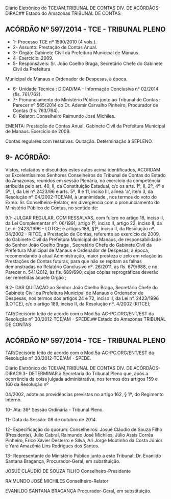 Diário Eletrônico do TCE/AM,TRIBUNAL DE CONTAS DIV. DE ACÓRDÃOS-DIRAC## Estado do Amazonas TRIBUNAL DE CONTAS

## ACÓRDÃO Nº 597/2014 - TCE - TRIBUNAL PLENO

- 1- Processo TCE nº 1590/2010 (4 vols.).
- 2- Assunto: Prestação de Contas Anual.
- 3- Órgão: Gabinete Civil da Prefeitura Municipal de Manaus.
- 4- Exercício: 2009.
- 5- Responsáveis: Sr. João Coelho Braga, Secretário Chefe do Gabinete Civil da Prefeitura

Municipal de Manaus e Ordenador de Despesas, à época.

- 6- Unidade Técnica : DICAD/MA - Informação Conclusiva n° 02/2014 (fls. 761/762).
- 7-  Pronunciamento  do  Ministério  Público  junto  ao  Tribunal  de  Contas :  Parecer  nº 565/2014 do Dr. Ademir Carvalho Pinheiro, Procurador de Contas (fls. 763/764).
- 8- Relator: Conselheiro Raimundo José Michiles.

EMENTA: Prestação de Contas Anual. Gabinete Civil da Prefeitura Municipal de Manaus. Exercício de 2009.

Contas regulares com  ressalvas. Quitação. Determinação à SEPLENO.

## 9- ACÓRDÃO:

Vistos, relatados e discutidos estes autos acima identificados, ACORDAM os Excelentíssimos  Senhores  Conselheiros do Tribunal de Contas do Estado do Amazonas, reunidos em sessão Plenária, no exercício da competência atribuída pelo  art. 40, II, da Constituição Estadual, c/c os arts. 1º, II, 2º, 4º e 5º, I, da Lei nº 2423/96 e arts. 5º, II  e  11,  inciso  III,  alínea  'a',  item  3,  da  Resolução  nº  04/2002-TCE/AM, à unanimidade , nos termos do voto do Exmo. Sr. Conselheiro-Relator, em  divergência com  o pronunciamento do Ministério Público de Contas, no sentido de:

9.1-  JULGAR  REGULAR,  COM  RESSALVAS, com  fulcro  no  artigo  18, inciso II, da Lei Complementar nº. 06/1991; artigo 1º, inciso II, artigo 22, inciso II, da Lei n. 2423/1996 - LOTCE; e artigos 188, §1º, inciso II, da Resolução nº. 04/2002  - RITCE, a Prestação  de  Contas,  referente  ao  exercício  de  2009,  do  Gabinete  Civil  da  Prefeitura Municipal  de  Manaus,  de  responsabilidade  do Senhor  João  Coelho  Braga ,  Secretário Chefe do Gabinete Civil da Prefeitura Municipal de Manaus e Ordenador de Despesas, à época,  recomendando  à  atual  Administração,  maior  presteza  e  zelo  em  relação  às Prestações  de  Contas  futuras,  para  que  não  se  repitam  as  falhas  demonstradas  no Relatório  Conclusivo  nº.  26/2011,  às  fls.  679/688,  e  no  Parecer  n.  541/2012,  às  fls. 689/690, cujas cópias reprográficas deverão ser remetidas àquele Órgão ;

9.2- DAR QUITAÇÃO ao Senhor João Coelho Braga, Secretário Chefe do Gabinete Civil da Prefeitura Municipal de Manaus e Ordenador de Despesas, nos termos dos artigos 24 e 72, inciso II, da Lei n°. 2423/1996 (LOTCE), c/c o artigo 189, inciso II, da Resolução nº. 4/2002 (RITCE);

TAR/Decisório feito de acordo com o Mod.5a-AC-PC.ORG/ENT/EST da Resolução nº 30/2012-TCE/AM - SPEDE.## Estado do Amazonas TRIBUNAL DE CONTAS

## ACÓRDÃO Nº 597/2014 - TCE - TRIBUNAL PLENO

TAR/Decisório feito de acordo com o Mod.5a-AC-PC.ORG/ENT/EST da Resolução nº 30/2012-TCE/AM - SPEDE.

Diário Eletrônico do TCE/AM,TRIBUNAL DE CONTAS DIV. DE ACÓRDÃOS-DIRAC9.3- DETERMINAR à Secretaria do Tribunal Pleno que, após a ocorrência da  coisa  julgada  administrativa,  nos  termos  dos  artigos  159  e  160  da  Resolução  nº

04/2002, adote as providências previstas no artigo 162, § 1º, do Regimento Interno.

10- Ata: 36ª Sessão Ordinária - Tribunal Pleno.

11- Data da Sessão: 08 de outubro de 2014.

12- Especificação do quorum: Conselheiros: Josué Cláudio de Souza Filho (Presidente), Julio Cabral, Raimundo José Michiles, Júlio Assis Corrêa Pinheiro, Érico Xavier Desterro e Silva, Ari Jorge Moutinho da Costa Júnior e Yara Amazônia Lins Rodrigues dos Santos.

13- Representante do Ministério Público junto a este Tribunal: Dr. Evanildo Santana Bragança, Procurador-Geral, em substituição.

JOSUÉ CLÁUDIO DE SOUZA FILHO Conselheiro-Presidente

RAIMUNDO JOSÉ MICHILES Conselheiro-Relator

EVANILDO SANTANA BRAGANÇA Procurador-Geral, em substituição.